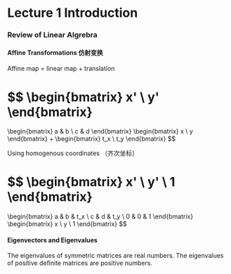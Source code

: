# Lecture 1 Introduction

### Review of Linear Algrebra

#### Affine Transformations 仿射变换

Affine map = linear map + translation

$$
\begin{bmatrix}
x' \\
y'
\end{bmatrix}
=
\begin{bmatrix}
a & b \\
c & d
\end{bmatrix}
\begin{bmatrix}
x \\
y
\end{bmatrix}
+
\begin{bmatrix}
t_x \\
t_y
\end{bmatrix} 
$$

Using homogenous coordinates （齐次坐标）

$$
\begin{bmatrix}
x' \\
y' \\
1
\end{bmatrix}
=
\begin{bmatrix}
a & b & t_x \\
c & d & t_y \\
0 & 0 & 1
\end{bmatrix}
\begin{bmatrix}
x \\
y \\
1
\end{bmatrix} 
$$

#### Eigenvectors and Eigenvalues
The eigenvalues of symmetric matrices are real numbers.
The eigenvalues of positive definite matrices are positive numbers.